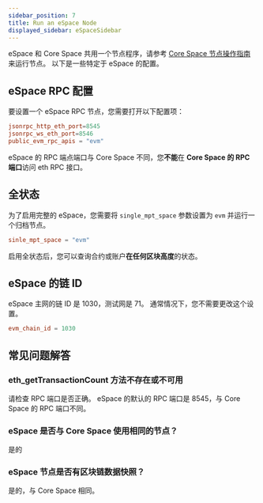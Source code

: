 ```yaml
---
sidebar_position: 7
title: Run an eSpace Node
displayed_sidebar: eSpaceSidebar
---
```


eSpace 和 Core Space 共用一个节点程序，请参考 [Core Space 节点操作指南](/docs/category/run-a-node) 来运行节点。 以下是一些特定于 eSpace 的配置。

## eSpace RPC 配置

要设置一个 eSpace RPC 节点，您需要打开以下配置项：

```toml
jsonrpc_http_eth_port=8545
jsonrpc_ws_eth_port=8546
public_evm_rpc_apis = "evm"
```

eSpace 的 RPC 端点端口与 Core Space 不同，您**不能**在 **Core Space 的 RPC 端口**访问 eth RPC 接口。

## 全状态

为了启用完整的 eSpace，您需要将 `single_mpt_space` 参数设置为 `evm` 并运行一个归档节点。

```toml
sinle_mpt_space = "evm"
```

启用全状态后，您可以查询合约或账户**在任何区块高度**的状态。

## eSpace 的链 ID

eSpace 主网的链 ID 是 1030，测试网是 71。 通常情况下，您不需要更改这个设置。

```toml
evm_chain_id = 1030
```

## 常见问题解答

### eth_getTransactionCount 方法不存在或不可用

请检查 RPC 端口是否正确。 eSpace 的默认的 RPC 端口是 8545，与 Core Space 的 RPC 端口不同。

### eSpace 是否与 Core Space 使用相同的节点？

是的

### eSpace 节点是否有区块链数据快照？

是的，与 Core Space 相同。
